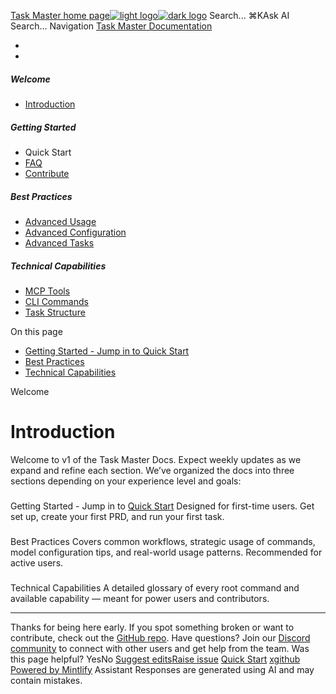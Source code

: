 [Task Master home page![light logo](https://mintlify.s3.us-west-1.amazonaws.com/taskmaster-49ce32d5/logo/task-master-logo.png)![dark logo](https://mintlify.s3.us-west-1.amazonaws.com/taskmaster-49ce32d5/logo/task-master-logo.png)](https://docs.task-master.dev/)
Search...
⌘KAsk AI
Search...
Navigation
[Task Master Documentation](https://docs.task-master.dev/docs/introduction)
* [](https://github.com/eyaltoledano/claude-task-master)
* [](https://discord.gg/fWJkU7rf)
##### Welcome
  * [Introduction](https://docs.task-master.dev/docs/introduction)


##### Getting Started
  * Quick Start
  * [FAQ](https://docs.task-master.dev/docs/getting-started/faq)
  * [Contribute](https://docs.task-master.dev/docs/getting-started/contribute)


##### Best Practices
  * [Advanced Usage](https://docs.task-master.dev/docs/best-practices)
  * [Advanced Configuration](https://docs.task-master.dev/docs/best-practices/configuration-advanced)
  * [Advanced Tasks](https://docs.task-master.dev/docs/best-practices/advanced-tasks)


##### Technical Capabilities
  * [MCP Tools](https://docs.task-master.dev/docs/capabilities/mcp)
  * [CLI Commands](https://docs.task-master.dev/docs/capabilities/cli-root-commands)
  * [Task Structure](https://docs.task-master.dev/docs/capabilities/task-structure)


On this page
  * [Getting Started - Jump in to Quick Start](https://docs.task-master.dev/docs/capabilities/mcp#getting-started-jump-in-to-quick-start)
  * [Best Practices](https://docs.task-master.dev/docs/capabilities/mcp#best-practices)
  * [Technical Capabilities](https://docs.task-master.dev/docs/capabilities/mcp#technical-capabilities)


Welcome
# Introduction
Welcome to v1 of the Task Master Docs. Expect weekly updates as we expand and refine each section.
We’ve organized the docs into three sections depending on your experience level and goals:
### 
[​](https://docs.task-master.dev/docs/capabilities/mcp#getting-started-jump-in-to-quick-start)
Getting Started - Jump in to [Quick Start](https://docs.task-master.dev/docs/getting-started/quick-start)
Designed for first-time users. Get set up, create your first PRD, and run your first task.
### 
[​](https://docs.task-master.dev/docs/capabilities/mcp#best-practices)
Best Practices
Covers common workflows, strategic usage of commands, model configuration tips, and real-world usage patterns. Recommended for active users.
### 
[​](https://docs.task-master.dev/docs/capabilities/mcp#technical-capabilities)
Technical Capabilities
A detailed glossary of every root command and available capability — meant for power users and contributors.
* * *
Thanks for being here early. If you spot something broken or want to contribute, check out the [GitHub repo](https://github.com/eyaltoledano/claude-task-master). Have questions? Join our [Discord community](https://discord.gg/fWJkU7rf) to connect with other users and get help from the team.
Was this page helpful?
YesNo
[Suggest edits](https://github.com/taskmaster-ai/docs/edit/main/docs/introduction.mdx)[Raise issue](https://github.com/taskmaster-ai/docs/issues/new?title=Issue%20on%20docs&body=Path:%20/docs/introduction)
[Quick Start](https://docs.task-master.dev/docs/getting-started/quick-start/quick-start)
[x](https://x.com/TaskmasterAI)[github](https://github.com/eyaltoledano/claude-task-master)
[Powered by Mintlify](https://mintlify.com/preview-request?utm_campaign=poweredBy&utm_medium=referral&utm_source=taskmaster-49ce32d5)
Assistant
Responses are generated using AI and may contain mistakes.
